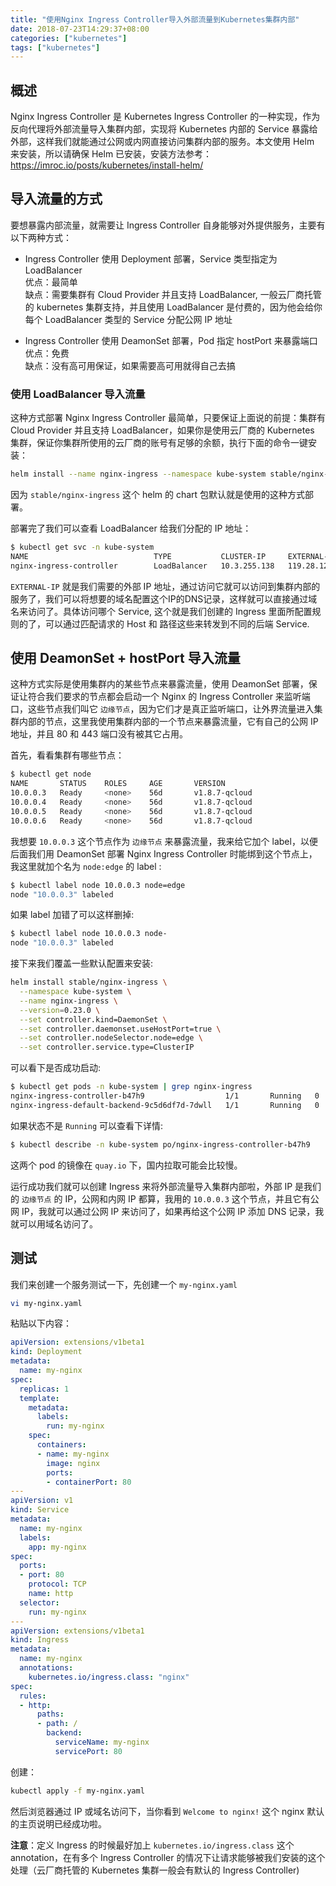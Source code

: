 ```yaml
---
title: "使用Nginx Ingress Controller导入外部流量到Kubernetes集群内部"
date: 2018-07-23T14:29:37+08:00
categories: ["kubernetes"]
tags: ["kubernetes"]
---
```


## 概述

Nginx Ingress Controller 是 Kubernetes Ingress Controller 的一种实现，作为反向代理将外部流量导入集群内部，实现将 Kubernetes 内部的 Service 暴露给外部，这样我们就能通过公网或内网直接访问集群内部的服务。本文使用 Helm 来安装，所以请确保 Helm 已安装，安装方法参考：https://imroc.io/posts/kubernetes/install-helm/

## 导入流量的方式

要想暴露内部流量，就需要让 Ingress Controller 自身能够对外提供服务，主要有以下两种方式：

- Ingress Controller 使用 Deployment 部署，Service 类型指定为 LoadBalancer  
  优点：最简单  
  缺点：需要集群有 Cloud Provider 并且支持 LoadBalancer, 一般云厂商托管的 kubernetes 集群支持，并且使用 LoadBalancer 是付费的，因为他会给你每个 LoadBalancer 类型的 Service 分配公网 IP 地址

- Ingress Controller 使用 DeamonSet 部署，Pod 指定 hostPort 来暴露端口   
  优点：免费  
  缺点：没有高可用保证，如果需要高可用就得自己去搞

### 使用 LoadBalancer 导入流量

这种方式部署 Nginx Ingress Controller 最简单，只要保证上面说的前提：集群有 Cloud Provider 并且支持 LoadBalancer，如果你是使用云厂商的 Kubernetes 集群，保证你集群所使用的云厂商的账号有足够的余额，执行下面的命令一键安装：

``` bash
helm install --name nginx-ingress --namespace kube-system stable/nginx-ingress
```

因为 `stable/nginx-ingress` 这个 helm 的 chart 包默认就是使用的这种方式部署。

部署完了我们可以查看 LoadBalancer 给我们分配的 IP 地址：

``` bash
$ kubectl get svc -n kube-system
NAME                            TYPE           CLUSTER-IP     EXTERNAL-IP      PORT(S)                      AGE
nginx-ingress-controller        LoadBalancer   10.3.255.138   119.28.121.125   80:30113/TCP,443:32564/TCP   21h
```

`EXTERNAL-IP` 就是我们需要的外部 IP 地址，通过访问它就可以访问到集群内部的服务了，我们可以将想要的域名配置这个IP的DNS记录，这样就可以直接通过域名来访问了。具体访问哪个 Service, 这个就是我们创建的 Ingress 里面所配置规则的了，可以通过匹配请求的 Host 和 路径这些来转发到不同的后端 Service.

## 使用 DeamonSet + hostPort 导入流量

这种方式实际是使用集群内的某些节点来暴露流量，使用 DeamonSet 部署，保证让符合我们要求的节点都会启动一个 Nginx 的 Ingress Controller 来监听端口，这些节点我们叫它 `边缘节点`，因为它们才是真正监听端口，让外界流量进入集群内部的节点，这里我使用集群内部的一个节点来暴露流量，它有自己的公网 IP 地址，并且 80 和 443 端口没有被其它占用。

首先，看看集群有哪些节点：

``` bash
$ kubectl get node
NAME       STATUS    ROLES     AGE       VERSION
10.0.0.3   Ready     <none>    56d       v1.8.7-qcloud
10.0.0.4   Ready     <none>    56d       v1.8.7-qcloud
10.0.0.5   Ready     <none>    56d       v1.8.7-qcloud
10.0.0.6   Ready     <none>    56d       v1.8.7-qcloud
```

我想要 `10.0.0.3` 这个节点作为 `边缘节点` 来暴露流量，我来给它加个 label，以便后面我们用 DeamonSet 部署 Nginx Ingress Controller 时能绑到这个节点上，我这里就加个名为 `node:edge` 的 label :

``` bash
$ kubectl label node 10.0.0.3 node=edge
node "10.0.0.3" labeled
```

如果 label 加错了可以这样删掉:

``` bash
$ kubectl label node 10.0.0.3 node-
node "10.0.0.3" labeled
```

接下来我们覆盖一些默认配置来安装:

``` bash
helm install stable/nginx-ingress \
  --namespace kube-system \
  --name nginx-ingress \
  --version=0.23.0 \
  --set controller.kind=DaemonSet \
  --set controller.daemonset.useHostPort=true \
  --set controller.nodeSelector.node=edge \
  --set controller.service.type=ClusterIP
```

可以看下是否成功启动:

``` bash
$ kubectl get pods -n kube-system | grep nginx-ingress
nginx-ingress-controller-b47h9                  1/1       Running   0          1h
nginx-ingress-default-backend-9c5d6df7d-7dwll   1/1       Running   0          1h
```

如果状态不是 `Running`  可以查看下详情:

``` bash
$ kubectl describe -n kube-system po/nginx-ingress-controller-b47h9
```

这两个 pod 的镜像在 `quay.io` 下，国内拉取可能会比较慢。

运行成功我们就可以创建 Ingress 来将外部流量导入集群内部啦，外部 IP 是我们的 `边缘节点` 的 IP，公网和内网 IP 都算，我用的 `10.0.0.3` 这个节点，并且它有公网 IP，我就可以通过公网 IP 来访问了，如果再给这个公网 IP 添加 DNS 记录，我就可以用域名访问了。

## 测试

我们来创建一个服务测试一下，先创建一个 `my-nginx.yaml` 

``` bash
vi my-nginx.yaml
```

粘贴以下内容：

``` yaml
apiVersion: extensions/v1beta1
kind: Deployment
metadata:
  name: my-nginx
spec:
  replicas: 1
  template:
    metadata:
      labels:
        run: my-nginx
    spec:
      containers:
      - name: my-nginx
        image: nginx
        ports:
        - containerPort: 80
---
apiVersion: v1
kind: Service
metadata:
  name: my-nginx
  labels:
    app: my-nginx
spec:
  ports:
  - port: 80
    protocol: TCP
    name: http
  selector:
    run: my-nginx
---
apiVersion: extensions/v1beta1
kind: Ingress
metadata:
  name: my-nginx
  annotations:
    kubernetes.io/ingress.class: "nginx"
spec:
  rules:
  - http:
      paths:
      - path: /
        backend:
          serviceName: my-nginx
          servicePort: 80
```

创建：

``` bash
kubectl apply -f my-nginx.yaml
```

然后浏览器通过 IP 或域名访问下，当你看到 `Welcome to nginx!` 这个 nginx 默认的主页说明已经成功啦。

**注意**：定义 Ingress 的时候最好加上 `kubernetes.io/ingress.class` 这个 annotation，在有多个 Ingress Controller 的情况下让请求能够被我们安装的这个处理（云厂商托管的 Kubernetes 集群一般会有默认的 Ingress Controller)
